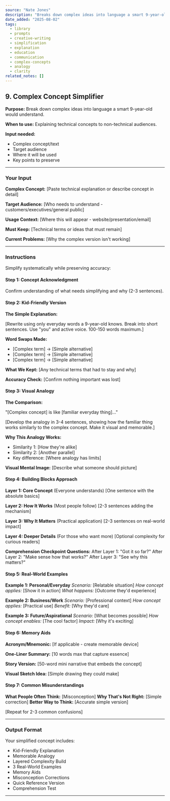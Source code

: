 ```yaml
---
source: "Nate Jones"
description: "Breaks down complex ideas into language a smart 9-year-old would understand."
date_added: "2025-08-02"
tags:
  - library
  - prompts
  - creative-writing
  - simplification
  - explanation
  - education
  - communication
  - complex-concepts
  - analogy
  - clarity
related_notes: []
---
```

## 9. Complex Concept Simplifier

**Purpose:** Break down complex ideas into language a smart 9-year-old would understand.

**When to use:** Explaining technical concepts to non-technical audiences.

**Input needed:**

*   Complex concept/text
*   Target audience
*   Where it will be used
*   Key points to preserve

---

### Your Input

**Complex Concept:** [Paste technical explanation or describe concept in detail]

**Target Audience:** [Who needs to understand - customers/executives/general public]

**Usage Context:** [Where this will appear - website/presentation/email]

**Must Keep:** [Technical terms or ideas that must remain]

**Current Problems:** [Why the complex version isn't working]

---

### Instructions

Simplify systematically while preserving accuracy:

#### Step 1: Concept Acknowledgment

Confirm understanding of what needs simplifying and why (2-3 sentences).

#### Step 2: Kid-Friendly Version

**The Simple Explanation:**

[Rewrite using only everyday words a 9-year-old knows. Break into short sentences. Use "you" and active voice. 100-150 words maximum.]

**Word Swaps Made:**

*   [Complex term] → [Simple alternative]
*   [Complex term] → [Simple alternative]
*   [Complex term] → [Simple alternative]

**What We Kept:** [Any technical terms that had to stay and why]

**Accuracy Check:** [Confirm nothing important was lost]

#### Step 3: Visual Analogy

**The Comparison:**

"[Complex concept] is like [familiar everyday thing]..."

[Develop the analogy in 3-4 sentences, showing how the familiar thing works similarly to the complex concept. Make it visual and memorable.]

**Why This Analogy Works:**

*   Similarity 1: [How they're alike]
*   Similarity 2: [Another parallel]
*   Key difference: [Where analogy has limits]

**Visual Mental Image:** [Describe what someone should picture]

#### Step 4: Building Blocks Approach

**Layer 1: Core Concept** (Everyone understands) [One sentence with the absolute basics]

**Layer 2: How It Works** (Most people follow) [2-3 sentences adding the mechanism]

**Layer 3: Why It Matters** (Practical application) [2-3 sentences on real-world impact]

**Layer 4: Deeper Details** (For those who want more) [Optional complexity for curious readers]

**Comprehension Checkpoint Questions:** After Layer 1: "Got it so far?" After Layer 2: "Make sense how that works?" After Layer 3: "See why this matters?"

#### Step 5: Real-World Examples

**Example 1: Personal/Everyday** *Scenario:* [Relatable situation] *How concept applies:* [Show it in action] *What happens:* [Outcome they'd experience]

**Example 2: Business/Work** *Scenario:* [Professional context] *How concept applies:* [Practical use] *Benefit:* [Why they'd care]

**Example 3: Future/Aspirational** *Scenario:* [What becomes possible] *How concept enables:* [The cool factor] *Impact:* [Why it's exciting]

#### Step 6: Memory Aids

**Acronym/Mnemonic:** [If applicable - create memorable device]

**One-Liner Summary:** [10 words max that capture essence]

**Story Version:** [50-word mini narrative that embeds the concept]

**Visual Sketch Idea:** [Simple drawing they could make]

#### Step 7: Common Misunderstandings

**What People Often Think:** [Misconception] **Why That's Not Right:** [Simple correction] **Better Way to Think:** [Accurate simple version]

[Repeat for 2-3 common confusions]

---

### Output Format

Your simplified concept includes:

*   Kid-Friendly Explanation
*   Memorable Analogy
*   Layered Complexity Build
*   3 Real-World Examples
*   Memory Aids
*   Misconception Corrections
*   Quick Reference Version
*   Comprehension Test

---
